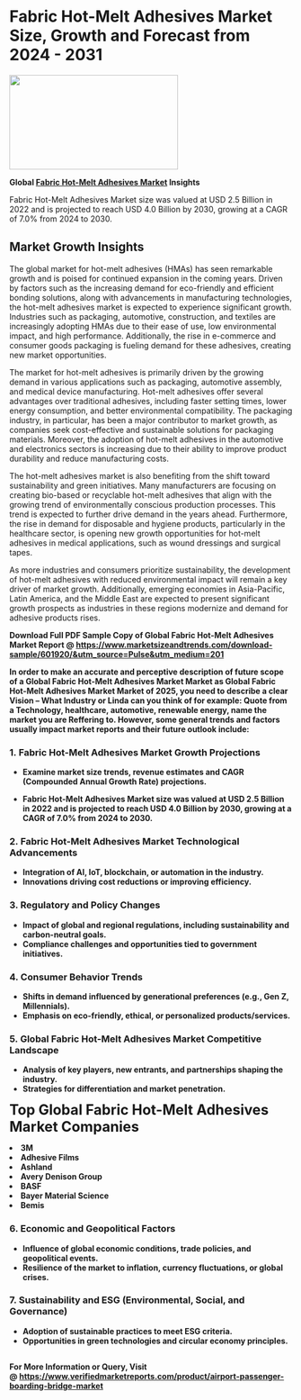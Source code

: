 <H1>Fabric Hot-Melt Adhesives Market Size, Growth and Forecast from 2024 - 2031</H1><img class="aligncenter size-medium wp-image-584254" src="https://thirdeyenews.in/wp-content/uploads/2024/09/Global-Market-Research-300x168.jpeg" alt="" width="300" height="168" /><p><strong>Global&nbsp;<a href="https://www.marketsizeandtrends.com/download-sample/601920/&amp;utm_source=Pulse&amp;utm_medium=201">Fabric Hot-Melt Adhesives Market</a> Insights</strong></p><p>Fabric Hot-Melt Adhesives Market size was valued at USD 2.5 Billion in 2022 and is projected to reach USD 4.0 Billion by 2030, growing at a CAGR of 7.0% from 2024 to 2030.</p><p><h2>Market Growth Insights</h2> <p>The global market for hot-melt adhesives (HMAs) has seen remarkable growth and is poised for continued expansion in the coming years. Driven by factors such as the increasing demand for eco-friendly and efficient bonding solutions, along with advancements in manufacturing technologies, the hot-melt adhesives market is expected to experience significant growth. Industries such as packaging, automotive, construction, and textiles are increasingly adopting HMAs due to their ease of use, low environmental impact, and high performance. Additionally, the rise in e-commerce and consumer goods packaging is fueling demand for these adhesives, creating new market opportunities.</p> <p><strong></strong></p> <p>The market for hot-melt adhesives is primarily driven by the growing demand in various applications such as packaging, automotive assembly, and medical device manufacturing. Hot-melt adhesives offer several advantages over traditional adhesives, including faster setting times, lower energy consumption, and better environmental compatibility. The packaging industry, in particular, has been a major contributor to market growth, as companies seek cost-effective and sustainable solutions for packaging materials. Moreover, the adoption of hot-melt adhesives in the automotive and electronics sectors is increasing due to their ability to improve product durability and reduce manufacturing costs.</p> <p>The hot-melt adhesives market is also benefiting from the shift toward sustainability and green initiatives. Many manufacturers are focusing on creating bio-based or recyclable hot-melt adhesives that align with the growing trend of environmentally conscious production processes. This trend is expected to further drive demand in the years ahead. Furthermore, the rise in demand for disposable and hygiene products, particularly in the healthcare sector, is opening new growth opportunities for hot-melt adhesives in medical applications, such as wound dressings and surgical tapes.</p> <p>As more industries and consumers prioritize sustainability, the development of hot-melt adhesives with reduced environmental impact will remain a key driver of market growth. Additionally, emerging economies in Asia-Pacific, Latin America, and the Middle East are expected to present significant growth prospects as industries in these regions modernize and demand for adhesive products rises.</p> <p><strong></p><p><span class=""><strong>Download Full PDF Sample Copy of Global Fabric Hot-Melt Adhesives Market Report</strong> @ <a href="https://www.marketsizeandtrends.com/download-sample/601920/&amp;utm_source=Pulse&amp;utm_medium=201" target="_blank">https://www.marketsizeandtrends.com/download-sample/601920/&amp;utm_source=Pulse&amp;utm_medium=201</a></span></p><p>In order to make an accurate and perceptive description of future scope of a Global&nbsp;Fabric Hot-Melt Adhesives Market Market as Global&nbsp;Fabric Hot-Melt Adhesives Market Market of 2025, you need to describe a clear Vision &ndash; What Industry or Linda can you think of for example: Quote from a Technology, healthcare, automotive, renewable energy, name the market you are Reffering to. However, some general trends and factors usually impact market reports and their future outlook include:</p><h3>1.&nbsp;<strong>Fabric Hot-Melt Adhesives Market Growth Projections</strong></h3><ul><li>Examine market size trends, revenue estimates and CAGR (Compounded Annual Growth Rate) projections.</li><li><p>Fabric Hot-Melt Adhesives Market size was valued at USD 2.5 Billion in 2022 and is projected to reach USD 4.0 Billion by 2030, growing at a CAGR of 7.0% from 2024 to 2030.</p></li></ul><h3>2.&nbsp;<strong>Fabric Hot-Melt Adhesives Market Technological Advancements</strong></h3><ul><li>Integration of AI, IoT, blockchain, or automation in the industry.</li><li>Innovations driving cost reductions or improving efficiency.</li></ul><h3>3.&nbsp;<strong>Regulatory and Policy Changes</strong></h3><ul><li>Impact of global and regional regulations, including sustainability and carbon-neutral goals.</li><li>Compliance challenges and opportunities tied to government initiatives.</li></ul><h3>4.&nbsp;<strong>Consumer Behavior Trends</strong></h3><ul><li>Shifts in demand influenced by generational preferences (e.g., Gen Z, Millennials).</li><li>Emphasis on eco-friendly, ethical, or personalized products/services.</li></ul><h3>5.&nbsp;<strong>Global Fabric Hot-Melt Adhesives Market Competitive Landscape</strong></h3><ul><li>Analysis of key players, new entrants, and partnerships shaping the industry.</li><li>Strategies for differentiation and market penetration.</li></ul><p data-pm-slice="1 1 []"><span style="color: inherit; font-family: inherit; font-size: 25px;">Top Global Fabric Hot-Melt Adhesives Market Companies</span></p><div class="" data-test-id=""><p><li>3M</li><li> Adhesive Films</li><li> Ashland</li><li> Avery Denison Group</li><li> BASF</li><li> Bayer Material Science</li><li> Bemis</li></p></div><h3>6.&nbsp;<strong>Economic and Geopolitical Factors</strong></h3><ul><li>Influence of global economic conditions, trade policies, and geopolitical events.</li><li>Resilience of the market to inflation, currency fluctuations, or global crises.</li></ul><h3>7.&nbsp;<strong>Sustainability and ESG (Environmental, Social, and Governance)</strong></h3><ul><li>Adoption of sustainable practices to meet ESG criteria.</li><li>Opportunities in green technologies and circular economy principles.</li></ul><h2><strong style="font-size: 14px;">For More Information or Query, Visit @&nbsp;</strong><a style="background-color: #ffffff; font-size: 14px;" href="https://www.marketsizeandtrends.com/report/fabric-hot-melt-adhesives-market/" target="_blank">https://www.verifiedmarketreports.com/product/airport-passenger-boarding-bridge-market</a></h2>
